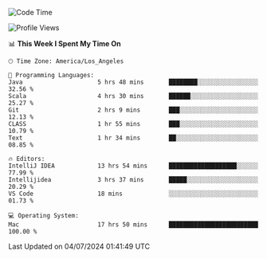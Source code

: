 <!--START_SECTION:waka-->
![Code Time](http://img.shields.io/badge/Code%20Time-1%2C094%20hrs%2039%20mins-blue)

![Profile Views](http://img.shields.io/badge/Profile%20Views-0-blue)

📊 **This Week I Spent My Time On** 

```text
🕑︎ Time Zone: America/Los_Angeles

💬 Programming Languages: 
Java                     5 hrs 48 mins       ████████░░░░░░░░░░░░░░░░░   32.56 % 
Scala                    4 hrs 30 mins       ██████░░░░░░░░░░░░░░░░░░░   25.27 % 
Git                      2 hrs 9 mins        ███░░░░░░░░░░░░░░░░░░░░░░   12.13 % 
CLASS                    1 hr 55 mins        ███░░░░░░░░░░░░░░░░░░░░░░   10.79 % 
Text                     1 hr 34 mins        ██░░░░░░░░░░░░░░░░░░░░░░░   08.85 % 

🔥 Editors: 
IntelliJ IDEA            13 hrs 54 mins      ███████████████████░░░░░░   77.99 % 
Intellijidea             3 hrs 37 mins       █████░░░░░░░░░░░░░░░░░░░░   20.29 % 
VS Code                  18 mins             ░░░░░░░░░░░░░░░░░░░░░░░░░   01.73 % 

💻 Operating System: 
Mac                      17 hrs 50 mins      █████████████████████████   100.00 % 
```


 Last Updated on 04/07/2024 01:41:49 UTC
<!--END_SECTION:waka-->
